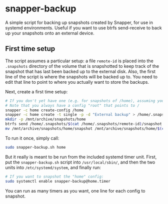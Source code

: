# snapper-backup
A simple script for backing up snapshots created by Snapper, for use in systemd environments. Useful if you want to use btrfs send-receive to back up your snapshots onto an external device.

## First time setup
The script assumes a particular setup: a file `remote-id` is placed into the `.snapshots` directory of the volume that is snapshotted to keep track of the snapshot that has last been backed up to the external disk. Also, the first line of the script is where the snapshots will be backed up to. You need to edit that line to point to where you actually want to store the backups.

Next, create a first time setup:

```bash
# If you don't yet have one (e.g. for snapshots of /home), assuming you name it "home"
# Note that you always have a config "root" that points to /
snapper -c home create-config /home
snapper -c home create -t single -p -d "External backup" > /home/.snapshots/remote-id
mkdir -p /mnt/archive/snapshots/home
btrfs send /home/.snapshots/$(cat /home/.snapshots/remote-id)/snapshot | btrfs receive /mnt/archive/snapshots/home
mv /mnt/archive/snapshots/home/snapshot /mnt/archive/snapshots/home/$(cat /home/.snapshots/remote-id)
```

To run it once, simply call:

```bash
sudo snapper-backup.sh home
```

But it really is meant to be run from the included systemd timer unit. First, put the `snapper-backup.sh` script into `/usr/local/sbin/`, and then the two units into `/etc/systemd/system`, and finally run:

```bash
# If you want to snapshot the "home" config:
sudo systemctl enable snapper-backup@home.timer
```

You can run as many timers as you want, one line for each config to snapshot.
